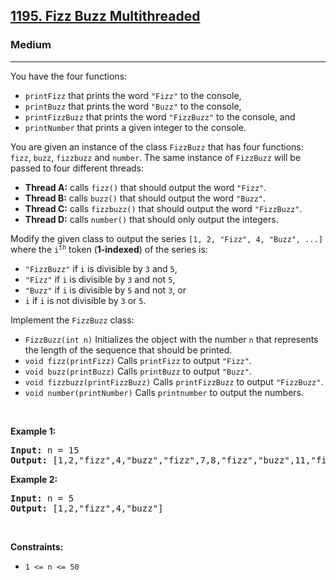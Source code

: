 <h2><a href="https://leetcode.com/problems/fizz-buzz-multithreaded/">1195. Fizz Buzz Multithreaded</a></h2><h3>Medium</h3><hr><div><p>You have the four functions:</p>

<ul>
	<li><code>printFizz</code> that prints the word <code>"Fizz"</code> to the console,</li>
	<li><code>printBuzz</code> that prints the word <code>"Buzz"</code> to the console,</li>
	<li><code>printFizzBuzz</code> that prints the word <code>"FizzBuzz"</code> to the console, and</li>
	<li><code>printNumber</code> that prints a given integer to the console.</li>
</ul>

<p>You are given an instance of the class <code>FizzBuzz</code> that has four functions: <code>fizz</code>, <code>buzz</code>, <code>fizzbuzz</code> and <code>number</code>. The same instance of <code>FizzBuzz</code> will be passed to four different threads:</p>

<ul>
	<li><strong>Thread A:</strong> calls <code>fizz()</code> that should output the word <code>"Fizz"</code>.</li>
	<li><strong>Thread B:</strong> calls <code>buzz()</code> that should output the word <code>"Buzz"</code>.</li>
	<li><strong>Thread C:</strong> calls <code>fizzbuzz()</code> that should output the word <code>"FizzBuzz"</code>.</li>
	<li><strong>Thread D:</strong> calls <code>number()</code> that should only output the integers.</li>
</ul>

<p>Modify the given class to output the series <code>[1, 2, "Fizz", 4, "Buzz", ...]</code> where the <code>i<sup>th</sup></code> token (<strong>1-indexed</strong>) of the series is:</p>

<ul>
	<li><code>"FizzBuzz"</code> if <code>i</code> is divisible by <code>3</code> and <code>5</code>,</li>
	<li><code>"Fizz"</code> if <code>i</code> is divisible by <code>3</code> and not <code>5</code>,</li>
	<li><code>"Buzz"</code> if <code>i</code> is divisible by <code>5</code> and not <code>3</code>, or</li>
	<li><code>i</code> if <code>i</code> is not divisible by <code>3</code> or <code>5</code>.</li>
</ul>

<p>Implement the <code>FizzBuzz</code> class:</p>

<ul>
	<li><code>FizzBuzz(int n)</code> Initializes the object with the number <code>n</code> that represents the length of the sequence that should be printed.</li>
	<li><code>void fizz(printFizz)</code> Calls <code>printFizz</code> to output <code>"Fizz"</code>.</li>
	<li><code>void buzz(printBuzz)</code> Calls <code>printBuzz</code> to output <code>"Buzz"</code>.</li>
	<li><code>void fizzbuzz(printFizzBuzz)</code> Calls <code>printFizzBuzz</code> to output <code>"FizzBuzz"</code>.</li>
	<li><code>void number(printNumber)</code> Calls <code>printnumber</code> to output the numbers.</li>
</ul>

<p>&nbsp;</p>
<p><strong>Example 1:</strong></p>
<pre><strong>Input:</strong> n = 15
<strong>Output:</strong> [1,2,"fizz",4,"buzz","fizz",7,8,"fizz","buzz",11,"fizz",13,14,"fizzbuzz"]
</pre><p><strong>Example 2:</strong></p>
<pre><strong>Input:</strong> n = 5
<strong>Output:</strong> [1,2,"fizz",4,"buzz"]
</pre>
<p>&nbsp;</p>
<p><strong>Constraints:</strong></p>

<ul>
	<li><code>1 &lt;= n &lt;= 50</code></li>
</ul>
</div>